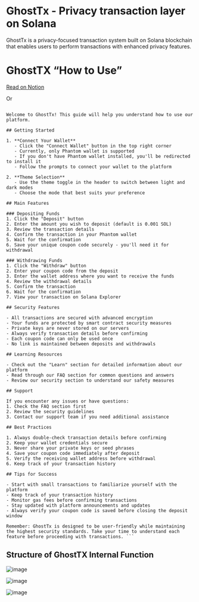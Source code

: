# GhostTx - Privacy transaction layer on Solana 

GhostTx is a privacy-focused transaction system built on Solana blockchain that enables users to perform transactions with enhanced privacy features.

# GhostTX “How to Use” 
[Read on Notion](https://pepper-beaufort-d3d.notion.site/GhostTX-How-to-Use-18b19f511dce80938e25fa5a6c22e42e)

Or

``` # How to Use GhostTx

Welcome to GhostTx! This guide will help you understand how to use our platform.

## Getting Started

1. **Connect Your Wallet**
   - Click the "Connect Wallet" button in the top right corner
   - Currently, only Phantom wallet is supported
   - If you don't have Phantom wallet installed, you'll be redirected to install it
   - Follow the prompts to connect your wallet to the platform

2. **Theme Selection**
   - Use the theme toggle in the header to switch between light and dark modes
   - Choose the mode that best suits your preference

## Main Features

### Depositing Funds
1. Click the "Deposit" button
2. Enter the amount you wish to deposit (default is 0.001 SOL)
3. Review the transaction details
4. Confirm the transaction in your Phantom wallet
5. Wait for the confirmation
6. Save your unique coupon code securely - you'll need it for withdrawal

### Withdrawing Funds
1. Click the "Withdraw" button
2. Enter your coupon code from the deposit
3. Enter the wallet address where you want to receive the funds
4. Review the withdrawal details
5. Confirm the transaction
6. Wait for the confirmation
7. View your transaction on Solana Explorer

## Security Features

- All transactions are secured with advanced encryption
- Your funds are protected by smart contract security measures
- Private keys are never stored on our servers
- Always verify transaction details before confirming
- Each coupon code can only be used once
- No link is maintained between deposits and withdrawals

## Learning Resources

- Check out the "Learn" section for detailed information about our platform
- Read through our FAQ section for common questions and answers
- Review our security section to understand our safety measures

## Support

If you encounter any issues or have questions:
1. Check the FAQ section first
2. Review the security guidelines
3. Contact our support team if you need additional assistance

## Best Practices

1. Always double-check transaction details before confirming
2. Keep your wallet credentials secure
3. Never share your private keys or seed phrases
4. Save your coupon code immediately after deposit
5. Verify the receiving wallet address before withdrawal
6. Keep track of your transaction history

## Tips for Success

- Start with small transactions to familiarize yourself with the platform
- Keep track of your transaction history
- Monitor gas fees before confirming transactions
- Stay updated with platform announcements and updates
- Always verify your coupon code is saved before closing the deposit window

Remember: GhostTx is designed to be user-friendly while maintaining the highest security standards. Take your time to understand each feature before proceeding with transactions. ```

```

## Structure of GhostTX Internal Function


![image](https://github.com/user-attachments/assets/d291a549-b5a5-4bbc-a3b4-2d0b44d47c14)

![image](https://github.com/user-attachments/assets/57c818c7-d8e5-48f1-906e-60ae0cf91ae9)

![image](https://github.com/user-attachments/assets/daae1982-b0a5-4e80-9787-3acb240372af)




